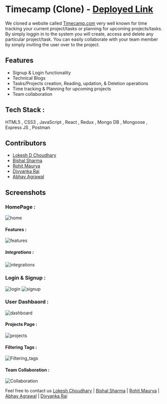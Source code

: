 # Timecamp (Clone) - <a href="https://roaring-travesseiro-7b0d65.netlify.app/" target="_blank" >Deployed Link</a>
We cloned a website called <a href="https://www.timecamp.com/" target="_blank">Timecamp.com</a> very well known for time tracking your current project/tasks or planning for upcoming projects/tasks. By simply loggin in to the system you will create, access and delete any particular project/task. You can easily collaborate with your team member by simply inviting the user over to the project. 

## Features
* Signup & Login functionality
* Technical Blogs 
* Tasks/Projects creation, Reading, updation, & Deletion operations
* Time tracking & Planning for upcoming projects
* Team collaboration 

## Tech Stack :
  HTML5 , CSS3 , JavaScript , React , Redux , Mongo DB , Mongoose , Express JS , Postman 
## Contributors 
 * <a href="https://github.com/lokesh-dc">Lokesh D Choudhary</a>
 * <a href="https://github.com/bishal00sharma">Bishal Sharma </a>
 * <a href="https://github.com/MrRohitMI">Rohit Maurya</a>
 * <a href="https://github.com/DivyankaRai">Divyanka Rai </a>
 * <a href="https://github.com/AbhayAg10">Abhay Agrawal</a>

## Screenshots
### HomePage :
![home](https://user-images.githubusercontent.com/103635403/193587694-23b7182d-03f4-48f4-8ea3-ffbece639d6f.png)
#### Features :
![features](https://user-images.githubusercontent.com/103635403/193586160-efbcc44f-e564-4cfd-843a-063b6b7017a6.png)
##### Integrations :
![integrations](https://user-images.githubusercontent.com/103635403/193586287-532f967c-b78c-49d2-946c-1acbd3c30f18.png)
### Login & Signup :
![login](https://user-images.githubusercontent.com/103635403/193586530-0df12ffd-c477-4533-ba43-92da01822b7e.png)
![signup](https://user-images.githubusercontent.com/103635403/193586551-87fdb35d-c5ab-4729-bbb9-f135f7119081.png)
### User Dashbaord :
![dashboard](https://user-images.githubusercontent.com/103635403/193587963-8560524e-54a3-48c0-856c-dabcbfb8ded8.png)
#### Projects Page : 
![projects](https://user-images.githubusercontent.com/103635403/193588086-66d3207d-8a8a-4ded-ab1d-9c0a0ad1a23b.png)
#### Filtering Tags :
![Filtering_tags](https://user-images.githubusercontent.com/103635403/193588156-60c7f14c-cb30-4a58-b79c-b81184a1a32c.png)
#### Team Collaboration :
![Collaboration](https://user-images.githubusercontent.com/103635403/193588269-cddb1ac3-f853-4839-a947-6c999a1057db.png)

Feel free to contact us
<a href="mailto:lokesh.cdewanand@gmail.com">Lokesh Choudhary</a> | <a href="mailto:bishalsharmaece@gmail.com">Bishal Sharma</a> | <a href="mailto:rohitmourya0012@gmail.com">Rohit Maurya</a> | <a href="mailto:abhaytalkin@gmail.com">Abhay Agrawal</a> | <a href="mailto:raidivyanka40@gmail.com">Divyanka Rai</a>
